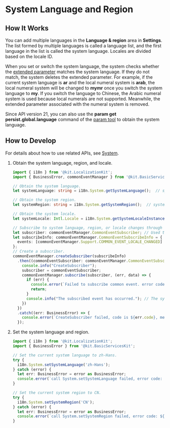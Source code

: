# System Language and Region

<!--Kit: Localization Kit-->
<!--Subsystem: Global-->
<!--Owner: @yliupy-->
<!--Designer: @sunyaozu-->
<!--Tester: @lpw_work-->
<!--Adviser: @Brilliantry_Rui-->

## How It Works

You can add multiple languages in the **Language & region** area in **Settings**. The list formed by multiple languages is called a language list, and the first language in the list is called the system language. Locales are divided based on the locale ID.

When you set or switch the system language, the system checks whether the [extended parameter](i18n-locale-culture.md) matches the system language. If they do not match, the system deletes the extended parameter. For example, if the current system language is **ar** and the local numeral system is **arab**, the local numeral system will be changed to **mymr** once you switch the system language to **my**. If you switch the language to Chinese, the Arabic numeral system is used because local numerals are not supported. Meanwhile, the extended parameter associated with the numeral system is removed.

Since API version 21, you can also use the **param get persist.global.language** command of the [param tool](../../tools/param-tool.md#get) to obtain the system language.

## How to Develop

For details about how to use related APIs, see [System](../reference/apis-localization-kit/js-apis-i18n.md#system9).

1. Obtain the system language, region, and locale.
   ```ts
   import { i18n } from '@kit.LocalizationKit';
   import { BusinessError, commonEventManager } from '@kit.BasicServicesKit';

   // Obtain the system language.
   let systemLanguage: string = i18n.System.getSystemLanguage();  // systemLanguage indicates the current system language.

   // Obtain the system region.
   let systemRegion: string = i18n.System.getSystemRegion();  // systemRegion indicates the current system region.

   // Obtain the system locale.
   let systemLocale: Intl.Locale = i18n.System.getSystemLocaleInstance(); // systemLocale indicates the current system locale.

   // Subscribe to system language, region, or locale changes through the common event COMMON_EVENT_LOCALE_CHANGED.
   let subscriber: commonEventManager.CommonEventSubscriber; // Used to save the created subscriber object for subsequent subscription and unsubscription.
   let subscribeInfo: commonEventManager.CommonEventSubscribeInfo = {
     events: [commonEventManager.Support.COMMON_EVENT_LOCALE_CHANGED]
   };
   // Create a subscriber.
   commonEventManager.createSubscriber(subscribeInfo)
     .then((commonEventSubscriber: commonEventManager.CommonEventSubscriber) => {
       console.info("CreateSubscriber");
       subscriber = commonEventSubscriber;
       commonEventManager.subscribe(subscriber, (err, data) => {
         if (err) {
           console.error(`Failed to subscribe common event. error code: ${err.code}, message: ${err.message}.`);
           return;
         }
         console.info("The subscribed event has occurred."); // The system language, region, or locale has changed.
       })
     })
     .catch((err: BusinessError) => {
       console.error(`CreateSubscriber failed, code is ${err.code}, message is ${err.message}`);
     });
   ```

<!--Del-->
2. Set the system language and region.
   ```ts
   import { i18n } from '@kit.LocalizationKit';
   import { BusinessError } from '@kit.BasicServicesKit';

   // Set the current system language to zh-Hans.
   try {
     i18n.System.setSystemLanguage('zh-Hans');
   } catch (error) {
     let err: BusinessError = error as BusinessError;
     console.error(`call System.setSystemLanguage failed, error code: ${err.code}, message: ${err.message}.`);
   }

   // Set the current system region to CN.
   try {
     i18n.System.setSystemRegion('CN');
   } catch (error) {
     let err: BusinessError = error as BusinessError;
     console.error(`call System.setSystemRegion failed, error code: ${err.code}, message: ${err.message}.`);
   }
   ```
<!--DelEnd-->
